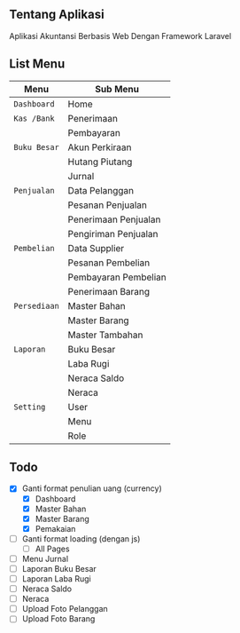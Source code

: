 <!-- <p align="center"><img src="https://laravel.com/assets/img/components/logo-laravel.svg"></p>

<p align="center">
<a href="https://travis-ci.org/laravel/framework"><img src="https://travis-ci.org/laravel/framework.svg" alt="Build Status"></a>
<a href="https://packagist.org/packages/laravel/framework"><img src="https://poser.pugx.org/laravel/framework/d/total.svg" alt="Total Downloads"></a>
<a href="https://packagist.org/packages/laravel/framework"><img src="https://poser.pugx.org/laravel/framework/v/stable.svg" alt="Latest Stable Version"></a>
<a href="https://packagist.org/packages/laravel/framework"><img src="https://poser.pugx.org/laravel/framework/license.svg" alt="License"></a>
</p> -->

<!-- ## About Laravel

Laravel is a web application framework with expressive, elegant syntax. We believe development must be an enjoyable and creative experience to be truly fulfilling. Laravel attempts to take the pain out of development by easing common tasks used in the majority of web projects, such as:

- [Simple, fast routing engine](https://laravel.com/docs/routing).
- [Powerful dependency injection container](https://laravel.com/docs/container).
- Multiple back-ends for [session](https://laravel.com/docs/session) and [cache](https://laravel.com/docs/cache) storage.
- Expressive, intuitive [database ORM](https://laravel.com/docs/eloquent).
- Database agnostic [schema migrations](https://laravel.com/docs/migrations).
- [Robust background job processing](https://laravel.com/docs/queues).
- [Real-time event broadcasting](https://laravel.com/docs/broadcasting).

Laravel is accessible, yet powerful, providing tools needed for large, robust applications.

## Learning Laravel

Laravel has the most extensive and thorough [documentation](https://laravel.com/docs) and video tutorial library of any modern web application framework, making it a breeze to get started learning the framework.

If you're not in the mood to read, [Laracasts](https://laracasts.com) contains over 1100 video tutorials on a range of topics including Laravel, modern PHP, unit testing, JavaScript, and more. Boost the skill level of yourself and your entire team by digging into our comprehensive video library.

## Laravel Sponsors

We would like to extend our thanks to the following sponsors for helping fund on-going Laravel development. If you are interested in becoming a sponsor, please visit the Laravel [Patreon page](https://patreon.com/taylorotwell):

- **[Vehikl](https://vehikl.com/)**
- **[Tighten Co.](https://tighten.co)**
- **[British Software Development](https://www.britishsoftware.co)**
- [Fragrantica](https://www.fragrantica.com)
- [SOFTonSOFA](https://softonsofa.com/)
- [User10](https://user10.com)
- [Soumettre.fr](https://soumettre.fr/)
- [CodeBrisk](https://codebrisk.com)
- [1Forge](https://1forge.com)
- [TECPRESSO](https://tecpresso.co.jp/)
- [Pulse Storm](http://www.pulsestorm.net/)
- [Runtime Converter](http://runtimeconverter.com/)
- [WebL'Agence](https://weblagence.com/)

## Contributing

Thank you for considering contributing to the Laravel framework! The contribution guide can be found in the [Laravel documentation](https://laravel.com/docs/contributions).

## Security Vulnerabilities

If you discover a security vulnerability within Laravel, please send an e-mail to Taylor Otwell via [taylor@laravel.com](mailto:taylor@laravel.com). All security vulnerabilities will be promptly addressed.

## License

The Laravel framework is open-sourced software licensed under the [MIT license](https://opensource.org/licenses/MIT). -->

## Tentang Aplikasi

Aplikasi Akuntansi Berbasis Web Dengan Framework Laravel

## List Menu
| Menu | Sub Menu |
| --- | --- |
| `Dashboard` | Home |
| `Kas /Bank` | Penerimaan |
|  | Pembayaran |
| `Buku Besar` | Akun Perkiraan |
|  | Hutang Piutang |
|  | Jurnal |
| `Penjualan` | Data Pelanggan |
|  | Pesanan Penjualan |
|  | Penerimaan Penjualan |
|  | Pengiriman Penjualan |
| `Pembelian` | Data Supplier |
|  | Pesanan Pembelian |
|  | Pembayaran Pembelian |
|  | Penerimaan Barang |
| `Persediaan` | Master Bahan |
|  | Master Barang |
|  | Master Tambahan |
| `Laporan` | Buku Besar |
|  | Laba Rugi |
|  | Neraca Saldo |
|  | Neraca |
| `Setting` | User |
|  | Menu |
|  | Role |

## Todo
- [x] Ganti format penulian uang (currency)
    - [x] Dashboard
    - [x] Master Bahan
    - [x] Master Barang
    - [x] Pemakaian
- [ ] Ganti format loading (dengan js)
    - [ ] All Pages
- [ ] Menu Jurnal
- [ ] Laporan Buku Besar
- [ ] Laporan Laba Rugi
- [ ] Neraca Saldo
- [ ] Neraca
- [ ] Upload Foto Pelanggan
- [ ] Upload Foto Barang